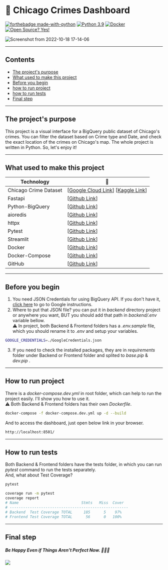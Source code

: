 # 🚨 Chicago Crimes Dashboard
[![forthebadge made-with-python](http://ForTheBadge.com/images/badges/made-with-python.svg)](https://www.python.org/)
[![Python 3.9](https://img.shields.io/badge/python-3.9-blue.svg)](https://www.python.org/downloads/release/python-390/) [![Docker](https://badgen.net/badge/icon/docker?icon=docker&label)](https://https://docker.com/) [![Open Source? Yes!](https://badgen.net/badge/Open%20Source%20%3F/Yes%21/blue?icon=github)](https://github.com/Naereen/badges/)

![Screenshot from 2022-10-18 17-14-06](https://user-images.githubusercontent.com/38611172/196439960-fa6f2882-0ac3-488f-918e-577e95c1d5b8.png)

***
## Contents
- [The project's purpose](#The-project's-purpose)
- [What used to make this project](#What-used-to-make-this-project)
- [Before you begin](#Before-you-begin)
- [how to run project](#How-to-run-project)
- [how to run tests](#How-to-run-tests)
- [Final step](#Final-step)
***

## The project's purpose
This project is a visual interface for a BigQuery public dataset of Chicago's crimes. You can filter the dataset based on Crime type and Date, and check the exact location of the crimes on Chicago's map. The whole project is written in Python.
So, let's enjoy it! 
***

## What used to make this project
| Technology | 🔗 |
| ------ | ------ |
| Chicago Crime Dataset | [[Google Cloud Link](https://console.cloud.google.com/bigquery?p=bigquery-public-data&d=chicago_crime&page=dataset&project=chicagocrime-1665562906614)] [[Kaggle Link](https://www.kaggle.com/code/paultimothymooney/how-to-query-the-chicago-crime-dataset/notebook)] |
| Fastapi | [[Github Link](https://cloud.google.com/bigquery/docs/quickstarts/quickstart-client-libraries#before-you-begin)] |
| Python-BigQuery | [[Github Link](https://github.com/googleapis/python-bigquery)] |
| aioredis | [[Github Link](https://github.com/aio-libs/aioredis-py)] |
| httpx | [[Github Link](https://github.com/encode/httpx)] |
| Pytest | [[Github Link](https://github.com/pytest-dev/pytest)] |
| Streamlit | [[Github Link](https://github.com/streamlit/streamlit)] |
| Docker | [[Github Link](https://github.com/docker-library/python)] |
| Docker-Compose | [[Github Link](https://github.com/docker/compose)] |
| GitHub | [[Github Link](https://github.com/)] |
***

## Before you begin
1. You need JSON Credentials for using BigQuery API.
If you don't have it, [click here](https://cloud.google.com/bigquery/docs/quickstarts/quickstart-client-libraries#before-you-begin) to go to Google instructions. 
2. Where to put that JSON file?
you can put it in _backend_ directory project or anywhere you want, BUT you should add that path in _backend/.env_ variable bellow.
</br>⚠️ In project, both Backend & Frontend folders has a _.env.sample_ file, which you should rename it to _.env_ and setup your variables.
```sh
GOOGLE_CREDENTIALS=./GoogleCredentials.json
```
3. If you need to check the installed packages, they are in _requirements_ folder under Backend or Frontend folder and splited to *base.pip* & *dev.pip* .
***

## How to run project
There is a _docker-compose.dev.yml_ in root folder, which can help to run the project easily. I'll show you how to use it.
</br>⚠️ Both Backend & Frontend folders has their own _Dockerfile_.
```sh
docker-compose -f docker-compose.dev.yml up -d --build
```
And to access the dashboard, just open below link in your browser.
```sh
http://localhost:8501/
```
***

## How to run tests
Both Backend & Frontend folders have the tests folder, in which you can run _pytest_ command to run the tests separately.
<br/>And, what about Test Coverage?
```sh
pytest

coverage run -m pytest
coverage report
# Name                            Stmts   Miss  Cover
# -----------------------------------------------------
# Backend  Test Coverage TOTAL     185      5    97%
# Frontend Test Coverage TOTAL      56      0   100%

```
***

## Final step
##### Be Happy Even if Things Aren’t Perfect Now. 🎉🎉🎉

![](https://i1.wp.com/justmaths.co.uk/wp-content/uploads/2016/10/celebration-gif.gif)
